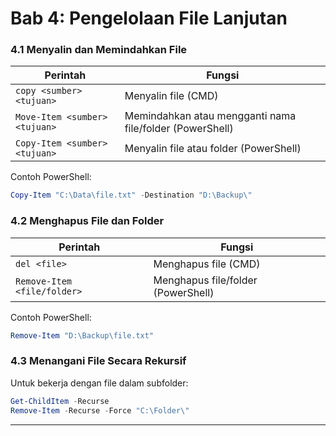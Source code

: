 # **Bab 4: Pengelolaan File Lanjutan**

### **4.1 Menyalin dan Memindahkan File**
| Perintah | Fungsi |
|---|---|
| `copy <sumber> <tujuan>` | Menyalin file (CMD) |
| `Move-Item <sumber> <tujuan>` | Memindahkan atau mengganti nama file/folder (PowerShell) |
| `Copy-Item <sumber> <tujuan>` | Menyalin file atau folder (PowerShell) |

Contoh PowerShell:
```powershell
Copy-Item "C:\Data\file.txt" -Destination "D:\Backup\"
```

### **4.2 Menghapus File dan Folder**
| Perintah | Fungsi |
|---|---|
| `del <file>` | Menghapus file (CMD) |
| `Remove-Item <file/folder>` | Menghapus file/folder (PowerShell) |

Contoh PowerShell:
```powershell
Remove-Item "D:\Backup\file.txt"
```

### **4.3 Menangani File Secara Rekursif**
Untuk bekerja dengan file dalam subfolder:
```powershell
Get-ChildItem -Recurse
Remove-Item -Recurse -Force "C:\Folder\"
```

---
